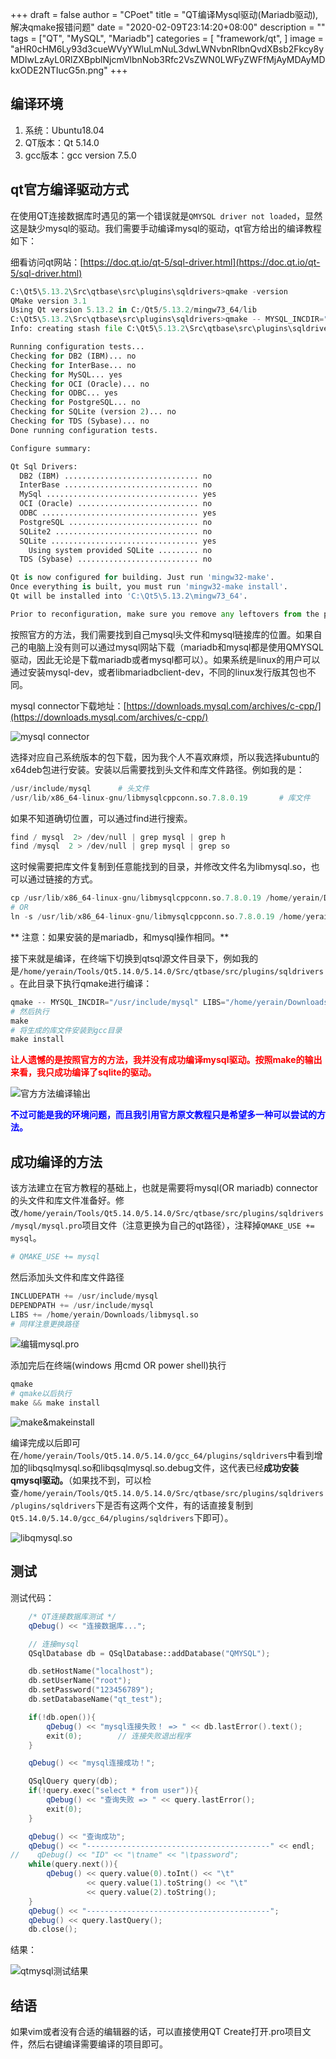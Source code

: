 +++
draft = false
author = "CPoet"
title = "QT编译Mysql驱动(Mariadb驱动),解决qmake报错问题"
date = "2020-02-09T23:14:20+08:00"
description = ""
tags = ["QT", "MySQL", "Mariadb"]
categories = [
    "framework/qt",
]
image = "aHR0cHM6Ly93d3cueWVyYWluLmNuL3dwLWNvbnRlbnQvdXBsb2Fkcy8yMDIwLzAyL0RlZXBpblNjcmVlbnNob3Rfc2VsZWN0LWFyZWFfMjAyMDAyMDkxODE2NTIucG5n.png"
+++

## 编译环境
1. 系统：Ubuntu18.04
2. QT版本：Qt 5.14.0
3. gcc版本：gcc version 7.5.0

## qt官方编译驱动方式
在使用QT连接数据库时遇见的第一个错误就是`QMYSQL driver not loaded`，显然这是缺少mysql的驱动。我们需要手动编译mysql的驱动，qt官方给出的编译教程如下：

细看访问qt网站：[https://doc.qt.io/qt-5/sql-driver.html](https://doc.qt.io/qt-5/sql-driver.html)

```python
C:\Qt5\5.13.2\Src\qtbase\src\plugins\sqldrivers>qmake -version
QMake version 3.1
Using Qt version 5.13.2 in C:/Qt5/5.13.2/mingw73_64/lib
C:\Qt5\5.13.2\Src\qtbase\src\plugins\sqldrivers>qmake -- MYSQL_INCDIR="C:/Program Files/MySQL/MySQL Connector C 6.1/include" MYSQL_LIBDIR="C:/Program Files/MySQL/MySQL Connector C 6.1/lib"
Info: creating stash file C:\Qt5\5.13.2\Src\qtbase\src\plugins\sqldrivers\.qmake.stash

Running configuration tests...
Checking for DB2 (IBM)... no
Checking for InterBase... no
Checking for MySQL... yes
Checking for OCI (Oracle)... no
Checking for ODBC... yes
Checking for PostgreSQL... no
Checking for SQLite (version 2)... no
Checking for TDS (Sybase)... no
Done running configuration tests.

Configure summary:

Qt Sql Drivers:
  DB2 (IBM) .............................. no
  InterBase .............................. no
  MySql .................................. yes
  OCI (Oracle) ........................... no
  ODBC ................................... yes
  PostgreSQL ............................. no
  SQLite2 ................................ no
  SQLite ................................. yes
    Using system provided SQLite ......... no
  TDS (Sybase) ........................... no

Qt is now configured for building. Just run 'mingw32-make'.
Once everything is built, you must run 'mingw32-make install'.
Qt will be installed into 'C:\Qt5\5.13.2\mingw73_64'.

Prior to reconfiguration, make sure you remove any leftovers from the previous build.
```

按照官方的方法，我们需要找到自己mysql头文件和mysql链接库的位置。如果自己的电脑上没有则可以通过mysql网站下载（mariadb和mysql都是使用QMYSQL驱动，因此无论是下载mariadb或者mysql都可以）。如果系统是linux的用户可以通过安装mysql-dev，或者libmariadbclient-dev，不同的linux发行版其包也不同。

mysql connector下载地址：[https://downloads.mysql.com/archives/c-cpp/](https://downloads.mysql.com/archives/c-cpp/)

![mysql connector](aHR0cHM6Ly93d3cueWVyYWluLmNuL3dwLWNvbnRlbnQvdXBsb2Fkcy8yMDIwLzAyL0RlZXBpblNjcmVlbnNob3Rfc2VsZWN0LWFyZWFfMjAyMDAyMDkxNjM5MTgucG5n.png)

选择对应自己系统版本的包下载，因为我个人不喜欢麻烦，所以我选择ubuntu的x64deb包进行安装。安装以后需要找到头文件和库文件路径。例如我的是：

```python
/usr/include/mysql		# 头文件
/usr/lib/x86_64-linux-gnu/libmysqlcppconn.so.7.8.0.19		# 库文件
```

如果不知道确切位置，可以通过find进行搜索。

```python
find / mysql  2> /dev/null | grep mysql | grep h
find /mysql  2 > /dev/null | grep mysql | grep so
```

这时候需要把库文件复制到任意能找到的目录，并修改文件名为libmysql.so，也可以通过链接的方式。

```python
cp /usr/lib/x86_64-linux-gnu/libmysqlcppconn.so.7.8.0.19 /home/yerain/Downloads/libmysql.so
# OR
ln -s /usr/lib/x86_64-linux-gnu/libmysqlcppconn.so.7.8.0.19 /home/yerain/Downloads/libmysql.so
```

** 注意：如果安装的是mariadb，和mysql操作相同。**

接下来就是编译，在终端下切换到qtsql源文件目录下，例如我的是`/home/yerain/Tools/Qt5.14.0/5.14.0/Src/qtbase/src/plugins/sqldrivers`。在此目录下执行qmake进行编译：

```python
qmake -- MYSQL_INCDIR="/usr/include/mysql" LIBS="/home/yerain/Downloads/libmysql.so"		# 注意修改某些参数
# 然后执行
make
# 将生成的库文件安装到gcc目录
make install
```

<b style="color:red;"> 让人遗憾的是按照官方的方法，我并没有成功编译mysql驱动。按照make的输出来看，我只成功编译了sqlite的驱动。</b>

![官方方法编译输出](aHR0cHM6Ly93d3cueWVyYWluLmNuL3dwLWNvbnRlbnQvdXBsb2Fkcy8yMDIwLzAyL0RlZXBpblNjcmVlbnNob3RfZ25vbWUtdGVybWluYWwtc2VydmVyXzIwMjAwMjA5MTc0MzAxLnBuZw.png)

<b style="color:blue;">不过可能是我的环境问题，而且我引用官方原文教程只是希望多一种可以尝试的方法。</b>

## 成功编译的方法
该方法建立在官方教程的基础上，也就是需要将mysql(OR mariadb) connector 的头文件和库文件准备好。修改`/home/yerain/Tools/Qt5.14.0/5.14.0/Src/qtbase/src/plugins/sqldrivers/mysql/mysql.pro`项目文件（注意更换为自己的qt路径），注释掉`QMAKE_USE += mysql`。

```python
# QMAKE_USE += mysql
```

然后添加头文件和库文件路径

```python
INCLUDEPATH += /usr/include/mysql
DEPENDPATH += /usr/include/mysql
LIBS += /home/yerain/Downloads/libmysql.so
# 同样注意更换路径
```
![编辑mysql.pro](aHR0cHM6Ly93d3cueWVyYWluLmNuL3dwLWNvbnRlbnQvdXBsb2Fkcy8yMDIwLzAyL0RlZXBpblNjcmVlbnNob3RfZ25vbWUtdGVybWluYWwtc2VydmVyXzIwMjAwMjA5MTgwMDI4LnBuZw.png)

添加完后在终端(windows 用cmd OR power shell)执行

```python
qmake
# qmake以后执行
make && make install
```

![make&makeinstall](aHR0cHM6Ly93d3cueWVyYWluLmNuL3dwLWNvbnRlbnQvdXBsb2Fkcy8yMDIwLzAyL0RlZXBpblNjcmVlbnNob3Rfc2VsZWN0LWFyZWFfMjAyMDAyMDkxODE2NTIucG5n.png)

编译完成以后即可在`/home/yerain/Tools/Qt5.14.0/5.14.0/gcc_64/plugins/sqldrivers`中看到增加的libqsqlmysql.so和libqsqlmysql.so.debug文件，这代表已经**成功安装qmysql驱动。**（如果找不到，可以检查`/home/yerain/Tools/Qt5.14.0/5.14.0/Src/qtbase/src/plugins/sqldrivers/plugins/sqldrivers`下是否有这两个文件，有的话直接复制到`Qt5.14.0/5.14.0/gcc_64/plugins/sqldrivers`下即可）。

![libqmysql.so](aHR0cHM6Ly93d3cueWVyYWluLmNuL3dwLWNvbnRlbnQvdXBsb2Fkcy8yMDIwLzAyL0RlZXBpblNjcmVlbnNob3Rfc2VsZWN0LWFyZWFfMjAyMDAyMDkxODI1MTMucG5n.png)

## 测试

测试代码：

```cpp
    /* QT连接数据库测试 */
    qDebug() << "连接数据库...";

    // 连接mysql
    QSqlDatabase db = QSqlDatabase::addDatabase("QMYSQL");

    db.setHostName("localhost");
    db.setUserName("root");
    db.setPassword("123456789");
    db.setDatabaseName("qt_test");

    if(!db.open()){
        qDebug() << "mysql连接失败！ => " << db.lastError().text();
        exit(0);        // 连接失败退出程序
    }

    qDebug() << "mysql连接成功！";

    QSqlQuery query(db);
    if(!query.exec("select * from user")){
        qDebug() << "查询失败 => " << query.lastError();
        exit(0);
    }

    qDebug() << "查询成功";
    qDebug() << "-----------------------------------------" << endl;
//    qDebug() << "ID" << "\tname" << "\tpassword";
    while(query.next()){
        qDebug() << query.value(0).toInt() << "\t"
                 << query.value(1).toString() << "\t"
                 << query.value(2).toString();
    }
    qDebug() << "-----------------------------------------";
    qDebug() << query.lastQuery();
    db.close();
```

结果：

![qtmysql测试结果](aHR0cHM6Ly93d3cueWVyYWluLmNuL3dwLWNvbnRlbnQvdXBsb2Fkcy8yMDIwLzAyL0RlZXBpblNjcmVlbnNob3RfZ25vbWUtdGVybWluYWwtc2VydmVyXzIwMjAwMjA5MTgyODQyLnBuZw.png)

## 结语
如果vim或者没有合适的编辑器的话，可以直接使用QT Create打开.pro项目文件，然后右键编译需要编译的项目即可。
